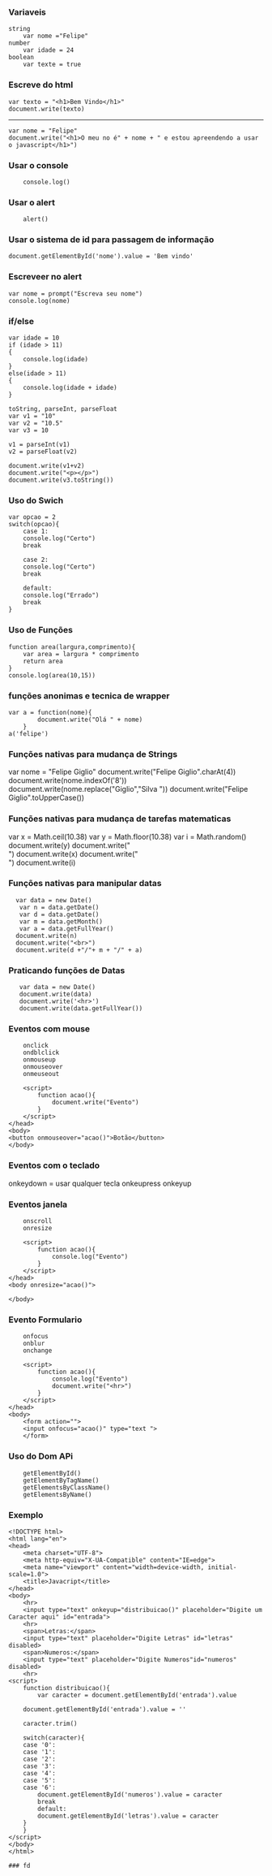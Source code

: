 
### Variaveis
    string 
        var nome ="Felipe"
    number
        var idade = 24
    boolean
        var texte = true

### Escreve do html
    var texto = "<h1>Bem Vindo</h1>"
    document.write(texto)
---------------------------------------------------
    var nome = "Felipe"
    document.write("<h1>O meu no é" + nome + " e estou apreendendo a usar o javascript</h1>")

### Usar o console
        console.log()

### Usar o alert
        alert()

### Usar o sistema de id para passagem de informação
    document.getElementById('nome').value = 'Bem vindo'

### Escreveer no alert
    var nome = prompt("Escreva seu nome")
    console.log(nome)

### if/else
    var idade = 10 
    if (idade > 11)
    {
        console.log(idade)
    }
    else(idade > 11)
    {
        console.log(idade + idade)
    }
    
    toString, parseInt, parseFloat
    var v1 = "10"
    var v2 = "10.5"
    var v3 = 10
    
    v1 = parseInt(v1)
    v2 = parseFloat(v2)
    
    document.write(v1+v2)
    document.write("<p></p>")
    document.write(v3.toString())

### Uso do Swich
    var opcao = 2
    switch(opcao){
        case 1:
        console.log("Certo")
        break
    
        case 2:
        console.log("Certo")
        break
    
        default:
        console.log("Errado")
        break
    }

### Uso de Funções
    function area(largura,comprimento){
        var area = largura * comprimento
        return area
    }
    console.log(area(10,15))

### funções anonimas e tecnica de wrapper  
    var a = function(nome){
            document.write("Olá " + nome)
        }
    a('felipe')

### Funções nativas para mudança de Strings
 var nome = "Felipe Giglio"
       document.write("Felipe Giglio".charAt(4))
       document.write(nome.indexOf('8'))
       document.write(nome.replace("Giglio","Silva "))
       document.write("Felipe Giglio".toUpperCase())  

### Funções nativas para mudança de tarefas matematicas
 var x = Math.ceil(10.38)
      var y = Math.floor(10.38)
      var i = Math.random()
      document.write(y)
      document.write("<br>")
      document.write(x)
      document.write("<br>")
      document.write(i)

### Funções nativas para manipular datas
      var data = new Date()
       var n = data.getDate()
       var d = data.getDate()
       var m = data.getMonth()
       var a = data.getFullYear()
      document.write(n)
      document.write("<br>")
      document.write(d +"/"+ m + "/" + a)
      
### Praticando funções de Datas
       var data = new Date()
       document.write(data)
       document.write('<hr>')
       document.write(data.getFullYear())
    
### Eventos com mouse
        onclick
        ondblclick
        onmouseup
        onmouseover
        onmeuseout

        <script>
            function acao(){
                document.write("Evento")
            }
        </script>
    </head>
    <body>
    <button onmouseover="acao()">Botão</button>
    </body>

### Eventos com o teclado
   onkeydown = usar qualquer tecla
   onkeupress
   onkeyup   

### Eventos janela
        onscroll
        onresize

        <script>
            function acao(){
                console.log("Evento")
            }
        </script>
    </head>
    <body onresize="acao()">
        
    </body>

### Evento Formulario
        onfocus
        onblur
        onchange

        <script>
            function acao(){
                console.log("Evento")
                document.write("<hr>")
            }
        </script>
    </head>
    <body>
        <form action="">
        <input onfocus="acao()" type="text ">
        </form>

### Uso do Dom APi
        getElementById()
        getElementByTagName()
        getElementsByClassName()
        getElementsByName()

### Exemplo
    <!DOCTYPE html>
    <html lang="en">
    <head>
        <meta charset="UTF-8">
        <meta http-equiv="X-UA-Compatible" content="IE=edge">
        <meta name="viewport" content="width=device-width, initial-scale=1.0">
        <title>Javacript</title>
    </head>
    <body>
        <hr>
        <input type="text" onkeyup="distribuicao()" placeholder="Digite um Caracter aqui" id="entrada">
        <hr>
        <span>Letras:</span>
        <input type="text" placeholder="Digite Letras" id="letras" disabled>
        <span>Numeros:</span>
        <input type="text" placeholder="Digite Numeros"id="numeros" disabled>
        <hr>
    <script>
        function distribuicao(){
            var caracter = document.getElementById('entrada').value
        
        document.getElementById('entrada').value = ''

        caracter.trim()

        switch(caracter){
        case '0':
        case '1':
        case '2':
        case '3':
        case '4':
        case '5':
        case '6':
            document.getElementById('numeros').value = caracter
            break
            default:
            document.getElementById('letras').value = caracter
        }
        }
    </script>
    </body>
    </html>    

    ### fd



